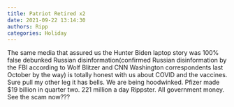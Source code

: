 ```yaml
---
title: Patriot Retired x2
date: 2021-09-22 13:14:30
authors: Ripp
categories: Holiday
---
```


 The same media that assured us the Hunter Biden laptop story was 100% false  debunked Russian disinformation(confirmed Russian disinformation by the FBI according to Wolf Blitzer and CNN Washington correspondents last October by the way) is totally honest with us about COVID and the vaccines. Sure pull my other leg it has bells. We are being hoodwinked. Pfizer made $19 billion in quarter two. 221 million a day Rippster.  All government money. See the scam now???